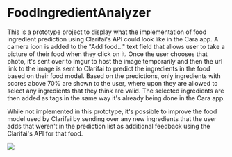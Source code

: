 # FoodIngredientAnalyzer

This is a prototype project to display what the implementation of food ingredient prediction using Clarifai's API could look like in the Cara app. A camera icon is added to the "Add food..." text field that allows user to take a picture of their food when they click on it. Once the user chooses that photo, it's sent over to Imgur to host the image temporarily and then the url link to the image is sent to Clarifai to predict the ingredients in the food based on their food model. Based on the predictions, only ingredients with scores above 70% are shown to the user, where upon they are allowed to select any ingredients that they think are valid. The selected ingredients are then added as tags in the same way it's already being done in the Cara app.

While not implemented in this prototype, it's possible to improve the food model used by Clarifai by sending over any new ingredients that the user adds that weren't in the prediction list as additional feedback using the Clarifai's API for that food. 

![](http://i.imgur.com/kBHttgj.gif?2)
